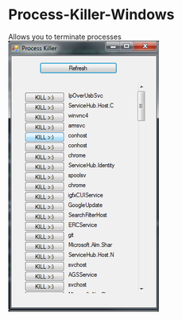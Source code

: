 # Process-Killer-Windows
Allows you to terminate processes
![alt text](https://github.com/mysterious1223/Process-Killer-Windows/blob/master/Capture.PNG)
